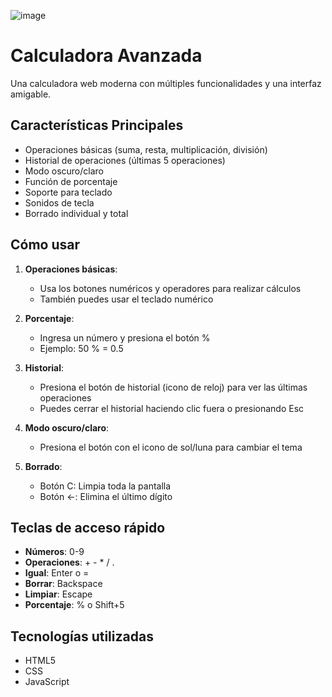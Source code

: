 ![image](https://github.com/user-attachments/assets/cab0d9ad-3d29-4981-b822-8251cb4207e9)


# Calculadora Avanzada

Una calculadora web moderna con múltiples funcionalidades y una interfaz amigable.

## Características Principales

- Operaciones básicas (suma, resta, multiplicación, división)
- Historial de operaciones (últimas 5 operaciones)
- Modo oscuro/claro
- Función de porcentaje
- Soporte para teclado
- Sonidos de tecla
- Borrado individual y total

## Cómo usar

1. **Operaciones básicas**:
   - Usa los botones numéricos y operadores para realizar cálculos
   - También puedes usar el teclado numérico

2. **Porcentaje**:
   - Ingresa un número y presiona el botón %
   - Ejemplo: 50 % = 0.5

3. **Historial**:
   - Presiona el botón de historial (icono de reloj) para ver las últimas operaciones
   - Puedes cerrar el historial haciendo clic fuera o presionando Esc

4. **Modo oscuro/claro**:
   - Presiona el botón con el icono de sol/luna para cambiar el tema

5. **Borrado**:
   - Botón C: Limpia toda la pantalla
   - Botón ←: Elimina el último dígito

## Teclas de acceso rápido

- **Números**: 0-9
- **Operaciones**: + - * / .
- **Igual**: Enter o =
- **Borrar**: Backspace
- **Limpiar**: Escape
- **Porcentaje**: % o Shift+5

## Tecnologías utilizadas

- HTML5
- CSS
- JavaScript
